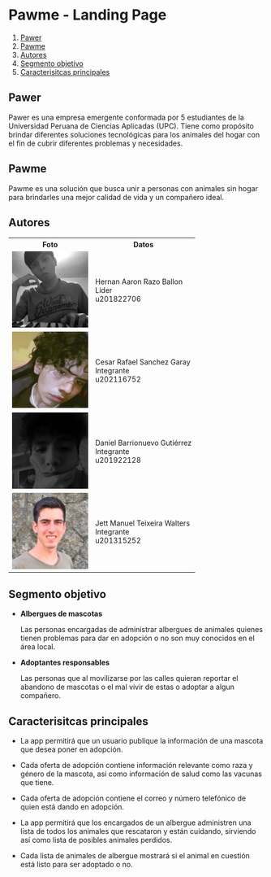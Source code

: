# Pawme - Landing Page

1. [Pawer](#pawer)
2. [Pawme](#pawme)
3. [Autores](#autores)
4. [Segmento objetivo](#segmento-objetivo)
5. [Caracterisitcas principales](#caracteristicas-principales)

## Pawer
<a name="pawer"></a>
Pawer es una empresa emergente conformada por 5 estudiantes de la Universidad Peruana de Ciencias Aplicadas (UPC). Tiene como propósito brindar diferentes soluciones tecnológicas para los animales del hogar con el fin de cubrir diferentes problemas y necesidades.

## Pawme
<a name="pawme"></a>
Pawme es una solución que busca unir a personas con animales sin hogar para brindarles una mejor calidad de vida y un compañero ideal.

## Autores
<a name="autores"></a>
<table>
	<tr>
		<th style="text-align: center;">Foto</th>
		<th style="text-align: center;">Datos</th>
	</tr>
	<tr>
		<td>
			<img width="150px" src="https://github.com/Pawer-upc-pre-202202-CC237-CC51/landing/raw/v1.0.0/assets/img/team/team-1.jpg"/>
		</td>
		<td>
			<span>Hernan Aaron Razo Ballon</span>
			<br/>
			<span>Lider</span>
			<br/>
			<span>u201822706</span>
		</td>
	</tr>
	<tr>
		<td>
			<img width="150px" src="https://github.com/Pawer-upc-pre-202202-CC237-CC51/landing/raw/v1.0.0/assets/img/team/team-2.jpg"/>
		</td>
		<td>
			<span>Cesar Rafael Sanchez Garay</span>
			<br/>
			<span>Integrante</span>
			<br/>
			<span>u202116752</span>
		</td>
	</tr>
	<tr>
		<td>
			<img width="150px" src="https://github.com/Pawer-upc-pre-202202-CC237-CC51/landing/raw/v1.0.0/assets/img/team/team-3.jpg"/>
		</td>
		<td>
			<span>Daniel Barrionuevo Gutiérrez</span>
			<br/>
			<span>Integrante</span>
			<br/>
			<span>u201922128</span>
		</td>
	</tr>
	<tr>
		<td>
			<img width="150px" src="https://github.com/Pawer-upc-pre-202202-CC237-CC51/landing/raw/v1.0.0/assets/img/team/team-4.jpg"/>
		</td>
		<td>
			<span>Jett Manuel Teixeira Walters</span>
			<br/>
			<span>Integrante</span>
			<br/>
			<span>u201315252</span>
		</td>
	</tr>
</table>

## Segmento objetivo
<a name="segmento-objetivo"></a>
*  **Albergues de mascotas**

    Las personas encargadas de administrar albergues de animales quienes tienen problemas para dar en adopción o no son muy conocidos en el área local.

* **Adoptantes responsables**

    Las personas que al movilizarse por las calles quieran reportar el abandono de mascotas o el mal vivir de estas o adoptar a algun compañero.

## Caracterisitcas principales
<a name="caracteristicas-principales"></a>
* La app permitirá que un usuario publique la información de una mascota que desea poner en adopción.

* Cada oferta de adopción contiene información relevante como raza y género de la mascota, así como información de salud como las vacunas que tiene.

* Cada oferta de adopción contiene el correo y número telefónico de quien está dando en adopción.

* La app permitirá que los encargados de un albergue administren una lista de todos los animales que rescataron y están cuidando, sirviendo así como lista de posibles animales perdidos.

* Cada lista de animales de albergue mostrará si el animal en cuestión está listo para ser adoptado o no.
